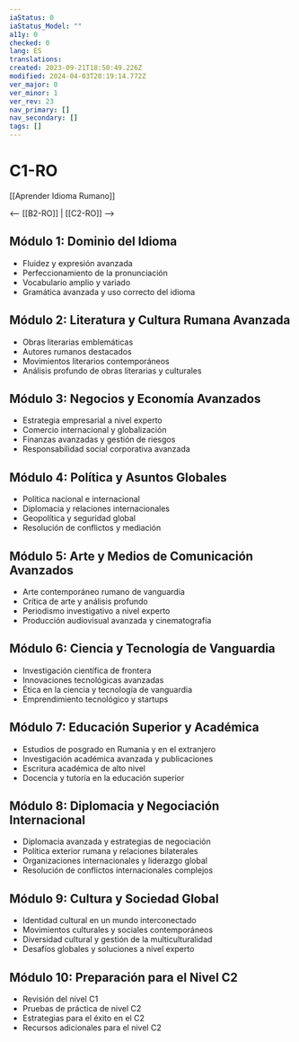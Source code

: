 ```yaml
---
iaStatus: 0
iaStatus_Model: ""
a11y: 0
checked: 0
lang: ES
translations: 
created: 2023-09-21T18:50:49.226Z
modified: 2024-04-03T20:19:14.772Z
ver_major: 0
ver_minor: 1
ver_rev: 23
nav_primary: []
nav_secondary: []
tags: []
---
```

# C1-RO

[[Aprender Idioma Rumano]]

<-- [[B2-RO]] | [[C2-RO]] -->

## Módulo 1: Dominio del Idioma

- Fluidez y expresión avanzada
- Perfeccionamiento de la pronunciación
- Vocabulario amplio y variado
- Gramática avanzada y uso correcto del idioma

## Módulo 2: Literatura y Cultura Rumana Avanzada

- Obras literarias emblemáticas
- Autores rumanos destacados
- Movimientos literarios contemporáneos
- Análisis profundo de obras literarias y culturales

## Módulo 3: Negocios y Economía Avanzados

- Estrategia empresarial a nivel experto
- Comercio internacional y globalización
- Finanzas avanzadas y gestión de riesgos
- Responsabilidad social corporativa avanzada

## Módulo 4: Política y Asuntos Globales

- Política nacional e internacional
- Diplomacia y relaciones internacionales
- Geopolítica y seguridad global
- Resolución de conflictos y mediación

## Módulo 5: Arte y Medios de Comunicación Avanzados

- Arte contemporáneo rumano de vanguardia
- Crítica de arte y análisis profundo
- Periodismo investigativo a nivel experto
- Producción audiovisual avanzada y cinematografía

## Módulo 6: Ciencia y Tecnología de Vanguardia

- Investigación científica de frontera
- Innovaciones tecnológicas avanzadas
- Ética en la ciencia y tecnología de vanguardia
- Emprendimiento tecnológico y startups

## Módulo 7: Educación Superior y Académica

- Estudios de posgrado en Rumania y en el extranjero
- Investigación académica avanzada y publicaciones
- Escritura académica de alto nivel
- Docencia y tutoría en la educación superior

## Módulo 8: Diplomacia y Negociación Internacional

- Diplomacia avanzada y estrategias de negociación
- Política exterior rumana y relaciones bilaterales
- Organizaciones internacionales y liderazgo global
- Resolución de conflictos internacionales complejos

## Módulo 9: Cultura y Sociedad Global

- Identidad cultural en un mundo interconectado
- Movimientos culturales y sociales contemporáneos
- Diversidad cultural y gestión de la multiculturalidad
- Desafíos globales y soluciones a nivel experto

## Módulo 10: Preparación para el Nivel C2

- Revisión del nivel C1
- Pruebas de práctica de nivel C2
- Estrategias para el éxito en el C2
- Recursos adicionales para el nivel C2

